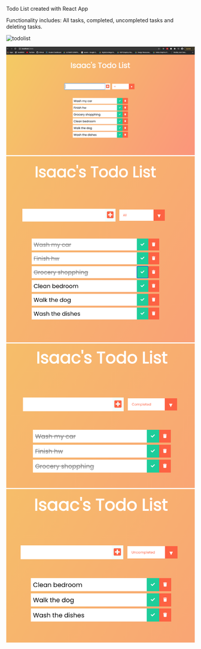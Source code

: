 Todo List created with React App

Functionality includes: All tasks, completed, uncompleted tasks and deleting tasks.

![todolist](https://user-images.githubusercontent.com/62231878/102250606-98006780-3eb8-11eb-9f94-63077c09ab97.gif)

![](images/TodoList.jpg)
![](images/TodoList-completed.jpg)
![](images/Todo-completed.jpg)
![](images/Todo-uncompleted.jpg)
